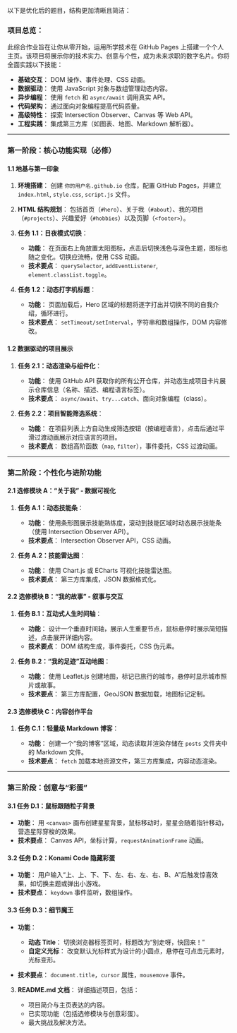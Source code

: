 以下是优化后的题目，结构更加清晰且简洁：

### 项目总览：

此综合作业旨在让你从零开始，运用所学技术在 GitHub Pages 上搭建一个个人主页。该项目将展示你的技术实力、创意与个性，成为未来求职的数字名片。你将全面实践以下技能：

* **基础交互**： DOM 操作、事件处理、CSS 动画。
* **数据驱动**： 使用 JavaScript 对象与数组管理动态内容。
* **异步编程**： 使用 `fetch` 和 `async/await` 调用真实 API。
* **代码架构**： 通过面向对象编程提高代码质量。
* **高级特性**： 探索 Intersection Observer、Canvas 等 Web API。
* **工程实践**： 集成第三方库（如图表、地图、Markdown 解析器）。

---

### 第一阶段：核心功能实现（必修）

#### 1.1 **地基与第一印象**

1. **环境搭建**： 创建 `你的用户名.github.io` 仓库，配置 GitHub Pages，并建立 `index.html`, `style.css`, `script.js` 文件。
2. **HTML 结构规划**： 包括首页（`#hero`）、关于我（`#about`）、我的项目（`#projects`）、兴趣爱好（`#hobbies`）以及页脚（`<footer>`）。
3. **任务 1.1：日夜模式切换**：

   * **功能**： 在页面右上角放置太阳图标，点击后切换浅色与深色主题，图标也随之变化。切换应流畅，使用 CSS 动画。
   * **技术要点**： `querySelector`, `addEventListener`, `element.classList.toggle`。
4. **任务 1.2：动态打字机标题**：

   * **功能**： 页面加载后，Hero 区域的标题将逐字打出并切换不同的自我介绍，循环进行。
   * **技术要点**： `setTimeout/setInterval`，字符串和数组操作，DOM 内容修改。

#### 1.2 **数据驱动的项目展示**

1. **任务 2.1：动态渲染与组件化**：

   * **功能**： 使用 GitHub API 获取你的所有公开仓库，并动态生成项目卡片展示仓库信息（名称、描述、编程语言标签）。
   * **技术要点**： `async/await`、`try...catch`、面向对象编程（class）。
2. **任务 2.2：项目智能筛选系统**：

   * **功能**： 在项目列表上方自动生成筛选按钮（按编程语言），点击后通过平滑过渡动画展示对应语言的项目。
   * **技术要点**： 数组高阶函数（`map`, `filter`），事件委托，CSS 过渡动画。

---

### 第二阶段：个性化与进阶功能

#### 2.1 **选修模块 A：“关于我” - 数据可视化**

1. **任务 A.1：动态技能条**：

   * **功能**： 使用条形图展示技能熟练度，滚动到技能区域时动态展示技能条（使用 Intersection Observer API）。
   * **技术要点**： Intersection Observer API，CSS 动画。
2. **任务 A.2：技能雷达图**：

   * **功能**： 使用 Chart.js 或 ECharts 可视化技能雷达图。
   * **技术要点**： 第三方库集成，JSON 数据格式化。

#### 2.2 **选修模块 B：“我的故事” - 叙事与交互**

1. **任务 B.1：互动式人生时间轴**：

   * **功能**： 设计一个垂直时间轴，展示人生重要节点，鼠标悬停时展示简短描述，点击展开详细内容。
   * **技术要点**： DOM 结构生成，事件委托，CSS 伪元素。
2. **任务 B.2：“我的足迹”互动地图**：

   * **功能**： 使用 Leaflet.js 创建地图，标记已旅行的城市，悬停时显示城市照片或故事。
   * **技术要点**： 第三方库配置，GeoJSON 数据加载，地图标记定制。

#### 2.3 **选修模块 C：内容创作平台**

1. **任务 C.1：轻量级 Markdown 博客**：

   * **功能**： 创建一个“我的博客”区域，动态读取并渲染存储在 `posts` 文件夹中的 Markdown 文件。
   * **技术要点**： `fetch` 加载本地资源文件，第三方库集成，内容动态渲染。

---

### 第三阶段：创意与“彩蛋”

#### 3.1 **任务 D.1：鼠标跟随粒子背景**

* **功能**： 用 `<canvas>` 画布创建星星背景，鼠标移动时，星星会随着指针移动，营造星际穿梭的效果。
* **技术要点**： Canvas API，坐标计算，`requestAnimationFrame` 动画。

#### 3.2 **任务 D.2：Konami Code 隐藏彩蛋**

* **功能**： 用户输入“上、上、下、下、左、右、左、右、B、A”后触发惊喜效果，如切换主题或弹出小游戏。
* **技术要点**： `keydown` 事件监听，数组操作。

#### 3.3 **任务 D.3：细节魔王**

* **功能**：

  * **动态 Title**： 切换浏览器标签页时，标题改为“别走呀，快回来！”
  * **自定义光标**： 改变默认光标样式为设计的小圆点，悬停在可点击元素时，光标变形。
* **技术要点**： `document.title`，`cursor` 属性，`mousemove` 事件。

3. **README.md 文档**： 详细描述项目，包括：

   * 项目简介与主页表达的内容。
   * 已实现功能（包括选修模块与创意彩蛋）。
   * 最大挑战及解决方法。
